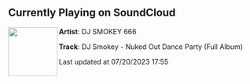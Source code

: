 ## Currently Playing on SoundCloud

[<img align="left" width="100" src="https://i1.sndcdn.com/artworks-MfLDbXEgJxI2ouTz-1yOHjw-t500x500.jpg">](https://soundcloud.com/smoke-gang-beatz/dj-smokey-nuked-out-dance-party-full-album)

**Artist**: DJ SMOKEY 666 

**Track**: DJ Smokey - Nuked Out Dance Party (Full Album)

Last updated at 07/20/2023 17:55
